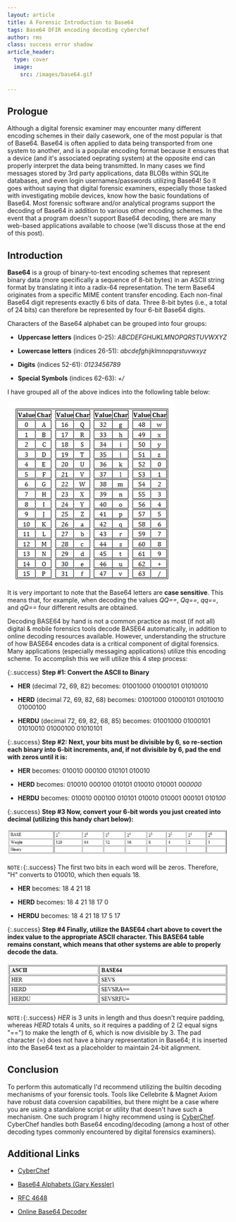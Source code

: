 ```yaml
---
layout: article
title: A Forensic Introduction to Base64
tags: Base64 DFIR encoding decoding cyberchef
author: rms
class: success error shadow
article_header:
  type: cover
  image:
    src: /images/base64.gif 
    
---
```


## **Prologue**
Although a digital forensic examiner may encounter many different encoding schemes in their daily casework, one of the most popular is that of Base64. Base64 is often applied to data being transported from one system to another, and is a popular encoding format because it ensures that a device (and it's associated oeprating system) at the opposite end can properly interpret the data being transmitted. In many cases we find messages stored by 3rd party applications, data BLOBs within SQLite databases, and even login usernames/passwords utilizing Base64! So it goes without saying that digital forensic examiners, especially those tasked with investigating mobile devices, know how the basic foundations of Base64. Most forensic software and/or analytical programs support the decoding of Base64 in addition to various other encoding schemes. In the event that a program doesn't support Base64 decoding, there are many web-based applications available to choose (we'll discuss those at the end of this post).

## **Introduction**

**Base64** is a group of binary-to-text encoding schemes that represent binary data (more specifically a sequence of 8-bit bytes) in an ASCII string format by translating it into a radix-64 representation. The term Base64 originates from a specific MIME content transfer encoding. Each non-final Base64 digit represents exactly 6 bits of data. Three 8-bit bytes (i.e., a  total of 24 bits) can therefore be represented by four 6-bit Base64 digits.

Characters of the Base64 alphabet can be grouped into four groups:

* **Uppercase letters** (indices 0-25): *ABCDEFGHIJKLMNOPQRSTUVWXYZ*

* **Lowercase letters** (indices 26-51): *abcdefghijklmnopqrstuvwxyz*

* **Digits** (indices 52-61): *0123456789* 

* **Special Symbols** (indices 62-63): *+/*

I have grouped all of the above indices into the followling table below:

![Image](/images/base64/base64table.png)

It is  very important to note that the Base64 letters are **case sensitive**. This means that, for example, when decoding the values *QQ==*, *Qq==*, *qq==*,  and *qQ==* four different results are obtained.

Decoding BASE64 by hand is not a common practice as most (if not all) digital & mobile forensics tools decode BASE64 automatically, in addition to online decoding resources available. However, understanding the structure of how BASE64 encodes data is a critical component of digital forensics. Many applications (especially messaging applications) utilize this encoding scheme. To accomplish this we will utilize this 4 step process:

{:.success}
**Step #1: Convert the ASCII to Binary**  

* **HER** (decimal 72, 69, 82) becomes: 01001000 01000101 01010010

* **HERD** (decimal 72, 69, 82, 68) becomes: 01001000 01000101 01010010 01000100 

* **HERDU** (decimal 72, 69, 82, 68, 85) becomes: 01001000 01000101 01010010 01000100 01010101 

{:.success}
**Step #2: Next, your bits must be divisible by 6, so re-section each binary into 6-bit increments, and, if not divisible by 6, pad the end with zeros until it is:**

* **HER** becomes: 010010 000100 010101 010010

* **HERD** becomes: 010010 000100 010101 010010 010001 00*0000*

* **HERDU** becomes: 010010 000100 010101 010010 010001 000101 0101*00*

{:.success}
**Step #3 Now, convert your 6-bit words you just created into decimal (utilizing this handy chart below):**

![Image](/images/base64/6bitconversionchart.PNG)

`NOTE:`{:.success}
The first two bits in each word will be zeros. Therefore, "H" converts to 010010, which then equals 18.

* **HER** becomes: 18 4 21 18 

* **HERD** becomes: 18 4 21 18 17 0

* **HERDU** becomes: 18 4 21 18 17 5 17

{:.success}
**Step #4 Finally, utilize the BASE64 chart above to covert the index value to the appropriate ASCII character. This BASE64 table remains constant, which means that other systems are able to properly decode the data.**

![Image](/images/base64/BASE64converted.PNG)

`NOTE:`{:.success}
*HER* is 3 units in length and thus doesn't require padding, whereas *HERD* totals 4 units, so it requires a padding of 2 (2 equal signs "==") to make the length of 6, which is now divisible by 3. The pad character (=) does not have a binary representation in Base64; it is inserted into the Base64 text as a placeholder to maintain 24-bit alignment.

## **Conclusion** 

To perform this automatically I'd recommend utilizing the builtin decoding mechanisms of your forensic tools. Tools like Cellebrite & Magnet Axiom have robust data coversion capabilities, but there might be a case where you are using a standalone script or utility that doesn't have such a mechanism. One such program I highy recommend using is [CyberChef](https://gchq.github.io/CyberChef/#recipe=To_Base64('A-Za-z0-9%2B/%3D')&input=SEVSRA). CyberChef handles both Base64 encoding/decoding (among a host of other decoding types commonly encountered by digital forensics examiners). 

## **Additional Links**

* [CyberChef](https://gchq.github.io/CyberChef/)

* [Base64 Alphabets (Gary Kessler)](https://www.garykessler.net/library/base64.html)

* [RFC 4648](https://www.rfc-editor.org/rfc/rfc4648.txt)

* [Online Base64 Decoder](https://www.base64decode.org/)

<!--more-->
